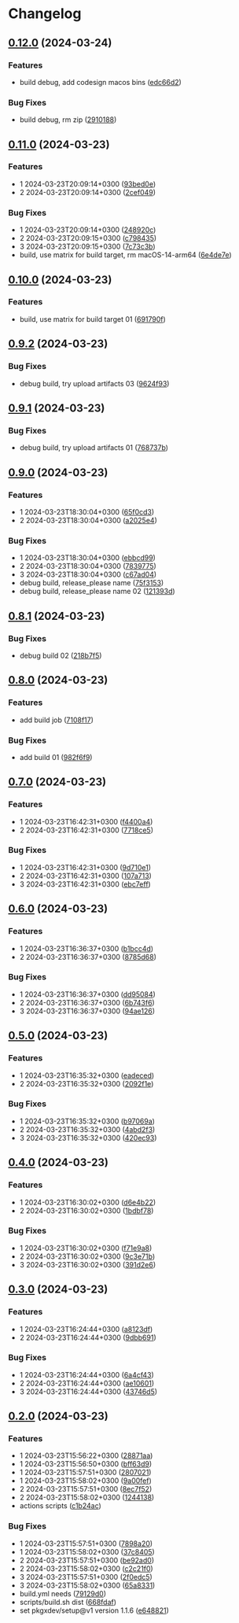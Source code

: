 # Changelog

## [0.12.0](https://github.com/chudnyi/release-playground/compare/v0.11.0...v0.12.0) (2024-03-24)


### Features

* build debug, add codesign macos bins ([edc66d2](https://github.com/chudnyi/release-playground/commit/edc66d23e4fa6e9926171bfb47d60b3d5283df26))


### Bug Fixes

* build debug, rm zip ([2910188](https://github.com/chudnyi/release-playground/commit/2910188fea055abb2bec0711b4a64213b43c0136))

## [0.11.0](https://github.com/chudnyi/release-playground/compare/v0.10.0...v0.11.0) (2024-03-23)


### Features

* 1 2024-03-23T20:09:14+0300 ([93bed0e](https://github.com/chudnyi/release-playground/commit/93bed0e956b4c498c65c926dd4b1efdd9130c499))
* 2 2024-03-23T20:09:14+0300 ([2cef049](https://github.com/chudnyi/release-playground/commit/2cef049967b8df898d59b15fa2661fe65ee777ea))


### Bug Fixes

* 1 2024-03-23T20:09:14+0300 ([248920c](https://github.com/chudnyi/release-playground/commit/248920ce007d4265112786abaa16815e97290cd8))
* 2 2024-03-23T20:09:15+0300 ([c798435](https://github.com/chudnyi/release-playground/commit/c7984359a3029e2aed01847c0420a4b95f10a28d))
* 3 2024-03-23T20:09:15+0300 ([7c73c3b](https://github.com/chudnyi/release-playground/commit/7c73c3bb7a97a6c1ca5b534adcd7fa8d2c0a8e71))
* build, use matrix for build target, rm macOS-14-arm64 ([6e4de7e](https://github.com/chudnyi/release-playground/commit/6e4de7ecaad33683b8f56007f1089262003d66d4))

## [0.10.0](https://github.com/chudnyi/release-playground/compare/v0.9.2...v0.10.0) (2024-03-23)


### Features

* build, use matrix for build target 01 ([691790f](https://github.com/chudnyi/release-playground/commit/691790f8953ebe9cf51763f486004a045a05a5f1))

## [0.9.2](https://github.com/chudnyi/release-playground/compare/v0.9.1...v0.9.2) (2024-03-23)


### Bug Fixes

* debug build, try upload artifacts 03 ([9624f93](https://github.com/chudnyi/release-playground/commit/9624f933b256538aa85dec37f69c0da3cde63a65))

## [0.9.1](https://github.com/chudnyi/release-playground/compare/v0.9.0...v0.9.1) (2024-03-23)


### Bug Fixes

* debug build, try upload artifacts 01 ([768737b](https://github.com/chudnyi/release-playground/commit/768737bc8a9fdd480a45a5150922037f137ab9c4))

## [0.9.0](https://github.com/chudnyi/release-playground/compare/v0.8.1...v0.9.0) (2024-03-23)


### Features

* 1 2024-03-23T18:30:04+0300 ([65f0cd3](https://github.com/chudnyi/release-playground/commit/65f0cd3680028434ddabb4feedf91528e91669d1))
* 2 2024-03-23T18:30:04+0300 ([a2025e4](https://github.com/chudnyi/release-playground/commit/a2025e4e2f01e1df9880d997d5c55dfd9d1d8a89))


### Bug Fixes

* 1 2024-03-23T18:30:04+0300 ([ebbcd99](https://github.com/chudnyi/release-playground/commit/ebbcd995d958417a9b21ebf6a3e974b11a2bb28f))
* 2 2024-03-23T18:30:04+0300 ([7839775](https://github.com/chudnyi/release-playground/commit/783977533ba444aab550aaadc1fa961d095e57f2))
* 3 2024-03-23T18:30:04+0300 ([c67ad04](https://github.com/chudnyi/release-playground/commit/c67ad041b0d48984f8b2332267671d6e3dca274b))
* debug build, release_please name ([75f3153](https://github.com/chudnyi/release-playground/commit/75f3153eaa48336befe42d6888bf6f454b76ac34))
* debug build, release_please name 02 ([121393d](https://github.com/chudnyi/release-playground/commit/121393d294bfee0cd891b68e85001de010a5ed08))

## [0.8.1](https://github.com/chudnyi/release-playground/compare/v0.8.0...v0.8.1) (2024-03-23)


### Bug Fixes

* debug build 02 ([218b7f5](https://github.com/chudnyi/release-playground/commit/218b7f5849e196134d119bbd0c2222e97ffc686a))

## [0.8.0](https://github.com/chudnyi/release-playground/compare/v0.7.0...v0.8.0) (2024-03-23)


### Features

* add build job ([7108f17](https://github.com/chudnyi/release-playground/commit/7108f177ebe85c59fd2ae0babeb2a9ad040a4635))


### Bug Fixes

* add build 01 ([982f6f9](https://github.com/chudnyi/release-playground/commit/982f6f9edb38ab7e8d9f18bce125516fd9f08d07))

## [0.7.0](https://github.com/chudnyi/release-playground/compare/v0.6.0...v0.7.0) (2024-03-23)


### Features

* 1 2024-03-23T16:42:31+0300 ([f4400a4](https://github.com/chudnyi/release-playground/commit/f4400a4a5af7b734d13a6c2768d8e2703a50f8c7))
* 2 2024-03-23T16:42:31+0300 ([7718ce5](https://github.com/chudnyi/release-playground/commit/7718ce53aa1d6c749fa0dd10ae50eb562ffa24e9))


### Bug Fixes

* 1 2024-03-23T16:42:31+0300 ([9d710e1](https://github.com/chudnyi/release-playground/commit/9d710e1feb169e37ef3d3b0029250db62e42dba1))
* 2 2024-03-23T16:42:31+0300 ([107a713](https://github.com/chudnyi/release-playground/commit/107a713b824ad02701b1feb776a9a198ba50bdee))
* 3 2024-03-23T16:42:31+0300 ([ebc7eff](https://github.com/chudnyi/release-playground/commit/ebc7effeb7697f609f98c7045eb68f727d5450af))

## [0.6.0](https://github.com/chudnyi/release-playground/compare/v0.5.0...v0.6.0) (2024-03-23)


### Features

* 1 2024-03-23T16:36:37+0300 ([b1bcc4d](https://github.com/chudnyi/release-playground/commit/b1bcc4d788df051ad7de078f8c0d4e9234227118))
* 2 2024-03-23T16:36:37+0300 ([8785d68](https://github.com/chudnyi/release-playground/commit/8785d6826c0cb61958119cd6088ec71ae250be07))


### Bug Fixes

* 1 2024-03-23T16:36:37+0300 ([dd95084](https://github.com/chudnyi/release-playground/commit/dd95084cf7f700ad0cf8706a0b0295de5de951fa))
* 2 2024-03-23T16:36:37+0300 ([6b743f6](https://github.com/chudnyi/release-playground/commit/6b743f6d0ccd7cf0e3d5cc924216b9415f28e87f))
* 3 2024-03-23T16:36:37+0300 ([94ae126](https://github.com/chudnyi/release-playground/commit/94ae126cc01b9adf3fed6f1c73bc8ca5d2ad1f1c))

## [0.5.0](https://github.com/chudnyi/release-playground/compare/v0.4.0...v0.5.0) (2024-03-23)


### Features

* 1 2024-03-23T16:35:32+0300 ([eadeced](https://github.com/chudnyi/release-playground/commit/eadecedb5d5b230778a293701629750652ae9f90))
* 2 2024-03-23T16:35:32+0300 ([2092f1e](https://github.com/chudnyi/release-playground/commit/2092f1e13c722320efc41ee10e335235c8b7c621))


### Bug Fixes

* 1 2024-03-23T16:35:32+0300 ([b97069a](https://github.com/chudnyi/release-playground/commit/b97069a25e99cadf10df1ffd13cf15451415603e))
* 2 2024-03-23T16:35:32+0300 ([4abd2f3](https://github.com/chudnyi/release-playground/commit/4abd2f3c261dc076a25b13ce4da807df00a0efaf))
* 3 2024-03-23T16:35:32+0300 ([420ec93](https://github.com/chudnyi/release-playground/commit/420ec934db422ea7a40cb85131fd9b3cc9445a92))

## [0.4.0](https://github.com/chudnyi/release-playground/compare/v0.3.0...v0.4.0) (2024-03-23)


### Features

* 1 2024-03-23T16:30:02+0300 ([d6e4b22](https://github.com/chudnyi/release-playground/commit/d6e4b22b61016bc63b37318a1e789e9077ae266a))
* 2 2024-03-23T16:30:02+0300 ([1bdbf78](https://github.com/chudnyi/release-playground/commit/1bdbf78f7aff8bc8a33dfebaa348761ed1b0f481))


### Bug Fixes

* 1 2024-03-23T16:30:02+0300 ([f71e9a8](https://github.com/chudnyi/release-playground/commit/f71e9a851695ca6cf332ab8f0b034b0f5cd9dde1))
* 2 2024-03-23T16:30:02+0300 ([9c3e71b](https://github.com/chudnyi/release-playground/commit/9c3e71b3d779855f6cb5d2647ac554a320718075))
* 3 2024-03-23T16:30:02+0300 ([391d2e6](https://github.com/chudnyi/release-playground/commit/391d2e6e9f95ae3c70e95489d5d960bd5b0fd7f7))

## [0.3.0](https://github.com/chudnyi/release-playground/compare/v0.2.0...v0.3.0) (2024-03-23)


### Features

* 1 2024-03-23T16:24:44+0300 ([a8123df](https://github.com/chudnyi/release-playground/commit/a8123df7cc830ee148d1dda5a3b6b0ece4301c6f))
* 2 2024-03-23T16:24:44+0300 ([9dbb691](https://github.com/chudnyi/release-playground/commit/9dbb69155e4df7af75e20c84b5e4e1f9b599d1ae))


### Bug Fixes

* 1 2024-03-23T16:24:44+0300 ([6a4cf43](https://github.com/chudnyi/release-playground/commit/6a4cf432623cb03f8551525d5e700b3072959ac8))
* 2 2024-03-23T16:24:44+0300 ([ae10601](https://github.com/chudnyi/release-playground/commit/ae106014536f686c2a71e91b7d616194e9f33be5))
* 3 2024-03-23T16:24:44+0300 ([43746d5](https://github.com/chudnyi/release-playground/commit/43746d51381e93c54109cb90072688037d24b852))

## [0.2.0](https://github.com/chudnyi/release-playground/compare/v0.1.0...v0.2.0) (2024-03-23)


### Features

* 1 2024-03-23T15:56:22+0300 ([28871aa](https://github.com/chudnyi/release-playground/commit/28871aa27f71d3aed36f05027f67b0e7057d3603))
* 1 2024-03-23T15:56:50+0300 ([bff63d9](https://github.com/chudnyi/release-playground/commit/bff63d97f7ad55be41c213dd5a6efbf31ccd5f5f))
* 1 2024-03-23T15:57:51+0300 ([2807021](https://github.com/chudnyi/release-playground/commit/2807021b010443ddd4dce3e27f978ae5f3df0bf0))
* 1 2024-03-23T15:58:02+0300 ([9a00fef](https://github.com/chudnyi/release-playground/commit/9a00fefdaf12dd8ce2622ca17fd01c277402fc61))
* 2 2024-03-23T15:57:51+0300 ([8ec7f52](https://github.com/chudnyi/release-playground/commit/8ec7f5272f8cbe43621be7be66e8009fe91c9f30))
* 2 2024-03-23T15:58:02+0300 ([1244138](https://github.com/chudnyi/release-playground/commit/124413851152e1e1ab63a287fcfea9d353f9cd72))
* actions scripts ([c1b24ac](https://github.com/chudnyi/release-playground/commit/c1b24ac5480019363fae8dbb07d5740bd0251aa5))


### Bug Fixes

* 1 2024-03-23T15:57:51+0300 ([7898a20](https://github.com/chudnyi/release-playground/commit/7898a20d58c7f618716a95f9aec0dbe230951d2e))
* 1 2024-03-23T15:58:02+0300 ([37c8405](https://github.com/chudnyi/release-playground/commit/37c8405009cec0f25fac7b2b5dadb7015491962b))
* 2 2024-03-23T15:57:51+0300 ([be92ad0](https://github.com/chudnyi/release-playground/commit/be92ad0a9fe08b87bc4c51cc037bb8c2e2954cdb))
* 2 2024-03-23T15:58:02+0300 ([c2c21f0](https://github.com/chudnyi/release-playground/commit/c2c21f0e18d96390ce789e20161025afb145883c))
* 3 2024-03-23T15:57:51+0300 ([2f0edc5](https://github.com/chudnyi/release-playground/commit/2f0edc5b89b4b08c386d1438357d2f87b2266017))
* 3 2024-03-23T15:58:02+0300 ([65a8331](https://github.com/chudnyi/release-playground/commit/65a8331d7a0660c5386aa6e59a61018ed1aa988a))
* build.yml needs ([79129d0](https://github.com/chudnyi/release-playground/commit/79129d0c3a0414a7576aadf180f09274780ca997))
* scripts/build.sh dist ([668fdaf](https://github.com/chudnyi/release-playground/commit/668fdaf4bb0a3873013502a4927ee44cf09acf20))
* set pkgxdev/setup@v1 version 1.1.6 ([e648821](https://github.com/chudnyi/release-playground/commit/e64882134ce6d406adac36f8f0ae50743a4b340a))
